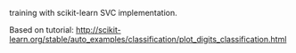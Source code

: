 training with scikit-learn SVC implementation.

Based on tutorial: http://scikit-learn.org/stable/auto_examples/classification/plot_digits_classification.html
